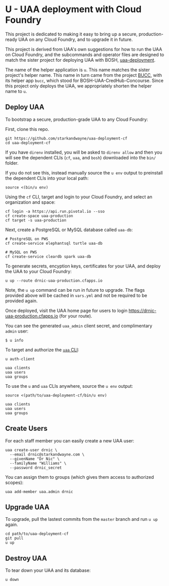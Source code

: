 # U - UAA deployment with Cloud Foundry

This project is dedicated to making it easy to bring up a secure, production-ready UAA on any Cloud Foundry, and to upgrade it in future.

This project is derived from UAA's own suggestions for how to run the UAA on Cloud Foundry, and the subcommands and operator files are designed to match the sister project for deploying UAA with BOSH, [uaa-deployment](https://github.com/starkandwayne/uaa-deployment).

The name of the helper application is `u`. This name matches the sister project's helper name. This name in turn came from the project [BUCC](https://github.com/starkandwayne/bucc), with its helper app `bucc`, which stood for BOSH-UAA-CredHub-Concourse. Since this project only deploys the UAA, we appropriately shorten the helper name to `u`.

## Deploy UAA

To bootstrap a secure, production-grade UAA to any Cloud Foundry:

First, clone this repo.

```plain
git https://github.com/starkandwayne/uaa-deployment-cf
cd uaa-deployment-cf
```

If you have `direnv` installed, you will be asked to `direnv allow` and then you will see the dependent CLIs (`cf`, `uaa`, and `bosh`) downloaded into the `bin/` folder.

If you do not see this, instead manually source the `u env` output to preinstall the dependent CLIs into your local path:

```plain
source <(bin/u env)
```

Using the `cf` CLI, target and login to your Cloud Foundry, and select an organization and space:

```plain
cf login -a https://api.run.pivotal.io --sso
cf create-space uaa-production
cf target -s uaa-production
```

Next, create a PostgreSQL or MySQL database called `uaa-db`:

```plain
# PostgreSQL on PWS
cf create-service elephantsql turtle uaa-db

# MySQL on PWS
cf create-service cleardb spark uaa-db
```

To generate secrets, encyption keys, certificates for your UAA, and deploy the UAA to your Cloud Foundry:

```plain
u up --route drnic-uaa-production.cfapps.io
```

Note, the `u up` command can be run in future to upgrade. The flags provided above will be cached in `vars.yml` and not be required to be provided again.

Once deployed, visit the UAA home page for users to login https://drnic-uaa-production.cfapps.io (for your route).

You can see the generated `uaa_admin` client secret, and complimentary `admin` user:

```plain
$ u info
```

To target and authorize the [`uaa` CLI](https://github.com/cloudfoundry-incubator/uaa-cli):

```plain
u auth-client

uaa clients
uaa users
uaa groups
```

To use the `u` and `uaa` CLIs anywhere, source the `u env` output:

```plain
source <(path/to/uaa-deployment-cf/bin/u env)

uaa clients
uaa users
uaa groups
```

## Create Users

For each staff member you can easily create a new UAA user:

```plain
uaa create-user drnic \
  --email drnic@starkandwayne.com \
  --givenName "Dr Nic" \
  --familyName "Williams" \
  --password drnic_secret
```

You can assign them to groups (which gives them access to authorized scopes):

```plain
uaa add-member uaa.admin drnic
```

## Upgrade UAA

To upgrade, pull the lastest commits from the `master` branch and run `u up` again.

```plain
cd path/to/uaa-deployment-cf
git pull
u up
```

## Destroy UAA

To tear down your UAA and its database:

```plain
u down
```
